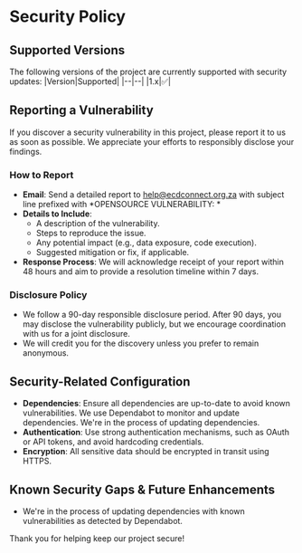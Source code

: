 # Security Policy

## Supported Versions

The following versions of the project are currently supported with security updates:
|Version|Supported|
|--|--|
|1.x|:white_check_mark:|



## Reporting a Vulnerability

If you discover a security vulnerability in this project, please report it to us as soon as possible. We appreciate your efforts to responsibly disclose your findings.

### How to Report

-   **Email**: Send a detailed report to [help@ecdconnect.org.za](mailto:help@ecdconnect.org.za) with subject line prefixed with *OPENSOURCE VULNERABILITY: *
-   **Details to Include**:
    -   A description of the vulnerability.
    -   Steps to reproduce the issue.
    -   Any potential impact (e.g., data exposure, code execution).
    -   Suggested mitigation or fix, if applicable.
-   **Response Process**: We will acknowledge receipt of your report within 48 hours and aim to provide a resolution timeline within 7 days.

### Disclosure Policy

-   We follow a 90-day responsible disclosure period. After 90 days, you may disclose the vulnerability publicly, but we encourage coordination with us for a joint disclosure.
-   We will credit you for the discovery unless you prefer to remain anonymous.

## Security-Related Configuration

-   **Dependencies**: Ensure all dependencies are up-to-date to avoid known vulnerabilities. We use Dependabot to monitor and update dependencies.  We're in the process of updating dependencies.
-   **Authentication**: Use strong authentication mechanisms, such as OAuth or API tokens, and avoid hardcoding credentials.
-   **Encryption**: All sensitive data should be encrypted in transit using HTTPS.

## Known Security Gaps & Future Enhancements

-   We're in the process of updating dependencies with known vulnerabilities as detected by Dependabot.

Thank you for helping keep our project secure!
